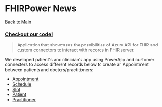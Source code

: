 # FHIRPower News

[Back to Main](https://github.com/microsoft/emerging-opportunities/)

### [**Checkout our code!**](https://github.com/microsoft/FHIRPower)

> Application that showcases the possibilities of Azure API for FHIR and custom connectors to interact with records in FHIR server.

We developed patient's and clinician's app using PowerApp and customer connecters to access different records below to create an Appointment between patients and doctors/practitioners:

- [Appointment](https://www.hl7.org/fhir/appointment.html)
- [Schedule](https://www.hl7.org/fhir/schedule.html)
- [Slot](https://www.hl7.org/fhir/slot.html)
- [Patient](https://www.hl7.org/fhir/patient.html)
- [Practitioner](https://www.hl7.org/fhir/practitioner.html) 

